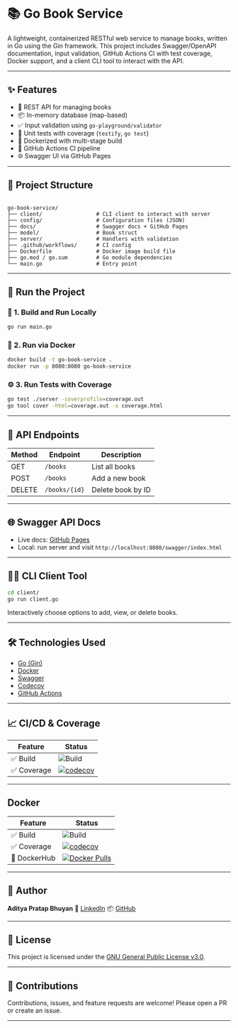 
# 📚 Go Book Service

A lightweight, containerized RESTful web service to manage books, written in Go using the Gin framework. This project includes Swagger/OpenAPI documentation, input validation, GitHub Actions CI with test coverage, Docker support, and a client CLI tool to interact with the API.

---

## ✨ Features

- 🧠 REST API for managing books
- 📦 In-memory database (map-based)
- ✅ Input validation using `go-playground/validator`
- 🧪 Unit tests with coverage (`testify`, `go test`)
- 🐳 Dockerized with multi-stage build
- 🚀 GitHub Actions CI pipeline
- 🌐 Swagger UI via GitHub Pages

---

## 📂 Project Structure

```

go-book-service/
├── client/                 # CLI client to interact with server
├── config/                 # Configuration files (JSON)
├── docs/                   # Swagger docs + GitHub Pages
├── model/                  # Book struct
├── server/                 # Handlers with validation
├── .github/workflows/      # CI config
├── Dockerfile              # Docker image build file
├── go.mod / go.sum         # Go module dependencies
└── main.go                 # Entry point

````

---

## 🚀 Run the Project

### 🔧 1. Build and Run Locally

```bash
go run main.go
````

### 🐳 2. Run via Docker

```bash
docker build -t go-book-service .
docker run -p 8080:8080 go-book-service
```

### ⚙️ 3. Run Tests with Coverage

```bash
go test ./server -coverprofile=coverage.out
go tool cover -html=coverage.out -o coverage.html
```

---

## 🧪 API Endpoints

| Method | Endpoint      | Description       |
| ------ | ------------- | ----------------- |
| GET    | `/books`      | List all books    |
| POST   | `/books`      | Add a new book    |
| DELETE | `/books/{id}` | Delete book by ID |

---

## 🌐 Swagger API Docs

* Live docs: [GitHub Pages](https://aditya-bhuyan.github.io/go-book-service/)
* Local: run server and visit `http://localhost:8080/swagger/index.html`

---

## 🧑‍💻 CLI Client Tool

```bash
cd client/
go run client.go
```

Interactively choose options to add, view, or delete books.

---

## 🛠 Technologies Used

* [Go (Gin)](https://github.com/gin-gonic/gin)
* [Docker](https://www.docker.com/)
* [Swagger](https://swagger.io/tools/swagger-ui/)
* [Codecov](https://codecov.io/)
* [GitHub Actions](https://docs.github.com/en/actions)

---

## 📈 CI/CD & Coverage

| Feature    | Status                                                                                                                                             |
| ---------- | -------------------------------------------------------------------------------------------------------------------------------------------------- |
| ✅ Build    | ![Build](https://github.com/aditya-bhuyan/go-book-service/actions/workflows/go-test.yml/badge.svg)                                                 |
| ✅ Coverage | [![codecov](https://codecov.io/gh/aditya-bhuyan/go-book-service/branch/main/graph/badge.svg)](https://codecov.io/gh/aditya-bhuyan/go-book-service) |

---
## Docker 
| Feature       | Status  |
|---------------|---------|
| ✅ Build       | ![Build](https://github.com/aditya-bhuyan/go-book-service/actions/workflows/go-test.yml/badge.svg)
| ✅ Coverage    | [![codecov](https://codecov.io/gh/aditya-bhuyan/go-book-service/branch/main/graph/badge.svg)](https://codecov.io/gh/aditya-bhuyan/go-book-service)
| 🐳 DockerHub   | [![Docker Pulls](https://img.shields.io/docker/pulls/adityapratapbhuyan/go-book-service)](https://hub.docker.com/r/adityapratapbhuyan/go-book-service)

---

## 👤 Author

**Aditya Pratap Bhuyan**
🔗 [LinkedIn](https://linkedin.com/in/adityabhuyan)
📦 [GitHub](https://github.com/aditya-bhuyan)

---

## 📝 License

This project is licensed under the [GNU General Public License v3.0](LICENSE).


---

## 🙌 Contributions

Contributions, issues, and feature requests are welcome!
Please open a PR or create an issue.



---
